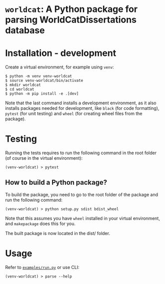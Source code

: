 # `worldcat`: A Python package for parsing WorldCatDissertations database


# Installation - development

Create a virtual environment, for example using `venv`:

```shell
$ python -m venv venv-worldcat
$ source venv-worldcat/bin/activate
$ mkdir worldcat
$ cd worldcat
$ python -m pip install -e .[dev]

```

Note that the last command installs a development environment, as it also installs packages needed for development, like `black` (for code formatting), `pytest` (for unit testing) and `wheel` (for creating wheel files from the package).


# Testing

Running the tests requires to run the following command in the root folder (of course in the virtual environment):

```shell
(venv-worldcat) > pytest
```

## How to build a Python package?

To build the package, you need to go to the root folder of the package and run the following command:

```shell
(venv-worldcat) > python setup.py sdist bdist_wheel
```

Note that this assumes you have `wheel` installed in your virtual environment, and `makepackage` does this for you.

The built package is now located in the dist/ folder.

# Usage

Refer to [`examples/run.py`](examples/run.py) or use CLI:

```console
(venv-worldcat) > parse --help
```
